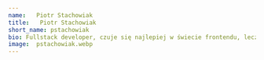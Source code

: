 ```yaml
---
name:   Piotr Stachowiak
title:   Piotr Stachowiak
short_name: pstachowiak
bio: Fullstack developer, czuje się najlepiej w świecie frontendu, lecz ostatnimi czasy zgłębia zagadnienia związane z bazami danych i integracją.  Po pracy lubi spędzać czas na dwóch kółkach lub z lutownicą w ręku, fan IoT.   
image:  pstachowiak.webp
---
```

